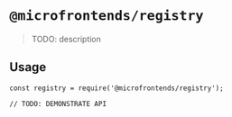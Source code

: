 # `@microfrontends/registry`

> TODO: description

## Usage

```
const registry = require('@microfrontends/registry');

// TODO: DEMONSTRATE API
```

